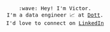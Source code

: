 <p align="center">
	<samp>
		<br>:wave: Hey! I'm Victor.
		<br>I'm a data engineer 📈 at <a href="https://ridedott.com/">Dott</a>.
		<br>I'd love to connect on <a href="https://www.linkedin.com/in/victortennekes/">LinkedIn</a>
	</samp>
</p>
